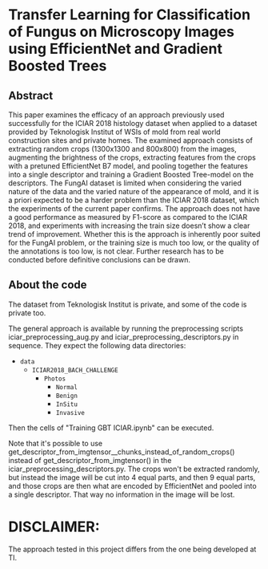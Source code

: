 # Transfer Learning for Classification of Fungus on Microscopy Images using EfficientNet and Gradient Boosted Trees

## Abstract 
This paper examines the efficacy of an approach previously used successfully for the ICIAR 2018 histology dataset when
applied to a dataset provided by Teknologisk Institut of WSIs of mold from real world construction sites and private homes. The examined approach consists of extracting random crops (1300x1300 and 800x800) from the images, augmenting the brightness of the crops, extracting features from the crops with a pretuned EfficientNet B7 model, and pooling together the features into a single descriptor and training a Gradient Boosted Tree-model on the descriptors. The FungAI dataset is limited when considering the varied nature of the data and the varied nature of the appearance of mold, and it is a priori expected to be a harder problem than the ICIAR 2018 dataset, which the experiments of the current paper confirms. The approach does not have a good performance as measured by F1-score as compared to the ICIAR 2018, and experiments with increasing the train size doesn’t show a clear trend of improvement. Whether this is the approach is inherently poor suited for the FungAI problem, or the training size is much too low, or the quality of the annotations is too low, is not clear. Further research has to be conducted before definitive conclusions can be drawn.

## About the code
The dataset from Teknologisk Institut is private, and some of the code is private too. 

The general approach is available by running the preprocessing scripts iciar_preprocessing_aug.py and iciar_preprocessing_descriptors.py in sequence. They expect the following data directories: 

- `data`
  - `ICIAR2018_BACH_CHALLENGE`
    - `Photos`
      - `Normal`
      - `Benign`
      - `InSitu`
      - `Invasive`

Then the cells of "Training GBT ICIAR.ipynb" can be executed. 

Note that it's possible to use get_descriptor_from_imgtensor__chunks_instead_of_random_crops() instead of get_descriptor_from_imgtensor() in the iciar_preprocessing_descriptors.py. The crops won't be extracted randomly, but instead the image will be cut into 4 equal parts, and then 9 equal parts, and those crops are then what are encoded by EfficientNet and pooled into a single descriptor. That way no information in the image will be lost. 

# DISCLAIMER: 
The approach tested in this project differs from the one being developed at TI. 

